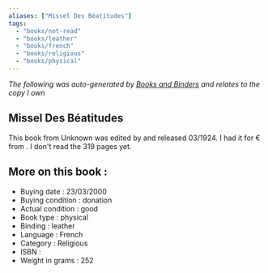 ```yaml
---
aliases: ["Missel Des Béatitudes"] 
tags: 
  - "books/not-read" 
  - "books/leather" 
  - "books/french"
  - "books/religious"
  - "books/physical"
---
```


_The following was auto-generated by [Books and Binders](Books%20and%20Binders.md) and relates to the copy I own_
## Missel Des Béatitudes
This book from Unknown was edited by  and released 03/1924. I had it for € from . I don't read the 319 pages yet.

## More on this book :
- Buying date : 23/03/2000
- Buying condition : donation
- Actual condition : good
- Book type : physical
- Binding : leather
- Language : French
- Category : Religious
- ISBN : 
- Weight in grams : 252
